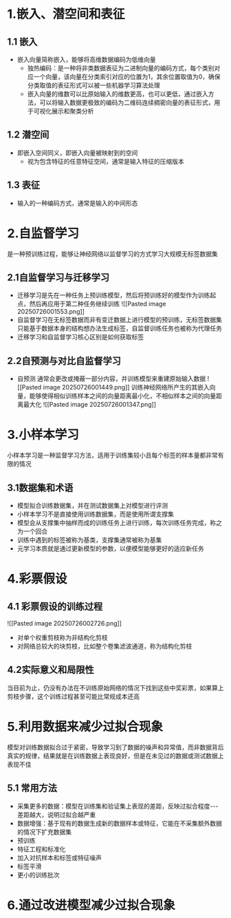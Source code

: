 # 1.嵌入、潜空间和表征
## 1.1 嵌入
- 嵌入向量简称嵌入，能够将高维数据编码为低维向量
	- 独热编码：是一种将非类数据表征为二进制向量的编码方式，每个类别对应一个向量，该向量在分类索引对应的位置为1，其余位置取值为0，确保分类取值的表征形式可以被一些机器学习算法处理
	- 嵌入向量的维数可以比原始输入的维数更高，也可以更低，通过嵌入方法，可以将输入数据更极致的编码为二维码连续稠密向量的表征形式，用于可视化展示和聚类分析
## 1.2 潜空间
- 即嵌入空间同义，即嵌入向量被映射到的空间
	- 视为包含特征的任意特征空间，通常是输入特征的压缩版本
## 1.3 表征
- 输入的一种编码方式，通常是输入的中间形态

# 2.自监督学习
是一种预训练过程，能够让神经网络以监督学习的方式学习大规模无标签数据集
## 2.1自监督学习与迁移学习
- 迁移学习是先在一种任务上预训练模型，然后将预训练好的模型作为训练起点，然后再应用于第二种任务继续训练
   ![[Pasted image 20250726001553.png]]
- 自监督学习在无标签数据而非有变迁数据上进行模型的预训练，无标签数据集只能基于数据本身的结构想办法生成标签，自监督训练任务也被称为代理任务
- 迁移学习和自监督学习核心区别是如何获取标签
## 2.2自预测与对比自监督学习
- 自预测 通常会更改或掩蔽一部分内容，并训练模型来重建原始输入数据
   ![[Pasted image 20250726001449.png]]
   训练神经网络所产生的其嵌入向量，能够使得相似训练样本之间的向量距离最小化，不相似样本之间的向量距离最大化
   ![[Pasted image 20250726001347.png]]
# 3.小样本学习
小样本学习是一种监督学习方法，适用于训练集较小且每个标签的样本量都非常有限的情况
## 3.1数据集和术语
- 模型拟合训练数据集，并在测试数据集上对模型进行评测
- 小样本学习不是直接使用训练数据集，而是使用所谓支撑集
- 模型会从支撑集中抽样而成的训练任务上进行训练，每次训练任务完成，称之为一个回合
- 训练中遇到的标签被称为基类，支撑集通常被称为基集
- 元学习本质就是通过更新模型的参数，以便模型能够更好的适应新任务
# 4.彩票假设
## 4.1 彩票假设的训练过程

![[Pasted image 20250726002726.png]]
- 对单个权重剪枝称为非结构化剪枝
- 对网络总较大的块剪枝，比如整个卷集滤波通道，称为结构化剪枝
## 4.2实际意义和局限性

当目前为止，仍没有办法在不训练原始网络的情况下找到这些中奖彩票，如果算上剪枝步骤，这个训练过程甚至可能比常规成本还高

# 5.利用数据来减少过拟合现象
模型对训练数据拟合过于紧密，导致学习到了数据的噪声和异常值，而非数据背后真实的规律，结果就是在训练数据上表现良好，但是在未见过的数据或测试数据上表现不佳
## 5.1 常用方法
- 采集更多的数据：模型在训练集和验证集上表现的差距，反映过拟合程度---差距越大，说明过拟合越严重
- 数据增强：基于现有的数据生成新的数据样本或特征，它能在不采集额外数据的情况下扩充数据集
- 预训练
- 特征工程和标准化
- 加入对抗样本和标签或特征噪声
- 标签平滑
- 更小的训练批次
# 6.通过改进模型减少过拟合现象
